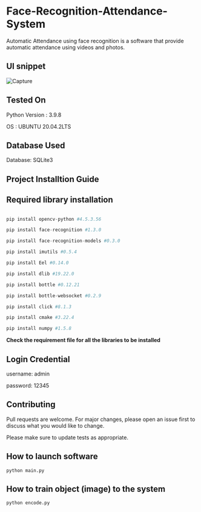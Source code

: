 # Face-Recognition-Attendance-System
Automatic Attendance using face recognition is a software that provide automatic attendance using videos and photos.

## UI snippet
![Capture](https://user-images.githubusercontent.com/111524304/205816095-faa52822-b392-4b88-979a-db116ae50f01.PNG)

## Tested On
Python Version : 3.9.8

OS : UBUNTU 20.04.2LTS

## Database Used

 Database: SQLite3

## Project Installtion Guide
 
## Required library installation
```python

pip install opencv-python #4.5.3.56

pip install face-recognition #1.3.0

pip install face-recognition-models #0.3.0

pip install imutils #0.5.4

pip install Eel #0.14.0

pip install dlib #19.22.0

pip install bottle #0.12.21

pip install bottle-websocket #0.2.9

pip install click #8.1.3

pip install cmake #3.22.4

pip install numpy #1.5.8

```
<b> Check the requirement file for all the libraries to be installed </b>

## Login Credential

username: admin

password: 12345

## Contributing
Pull requests are welcome. For major changes, please open an issue first to discuss what you would like to change.

Please make sure to update tests as appropriate.

## How to launch software
```git
python main.py
```
## How to train object (image) to the system
```git
python encode.py

```
